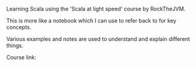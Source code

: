 Learning Scala using the 'Scala at light speed' course by RockTheJVM. 

This is more like a notebook which I can use to refer back to for key concepts. 

Various examples and notes are used to understand and explain different things.

Course link: 
